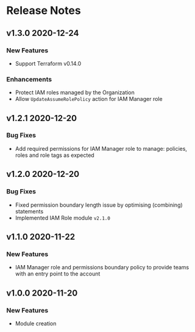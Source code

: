 # Release Notes

## v1.3.0 2020-12-24

### New Features

- Support Terraform v0.14.0

### Enhancements

- Protect IAM roles managed by the Organization
- Allow `UpdateAssumeRolePolicy` action for IAM Manager role

## v1.2.1 2020-12-20

### Bug Fixes

- Add required permissions for IAM Manager role to manage: policies, roles and role tags as expected

## v1.2.0 2020-12-20

### Bug Fixes

- Fixed permission boundary length issue by optimising (combining) statements
- Implemented IAM Role module `v2.1.0`

## v1.1.0 2020-11-22

### New Features

- IAM Manager role and permissions boundary policy to provide teams with an entry point to the account

## v1.0.0 2020-11-20

### New Features

- Module creation

